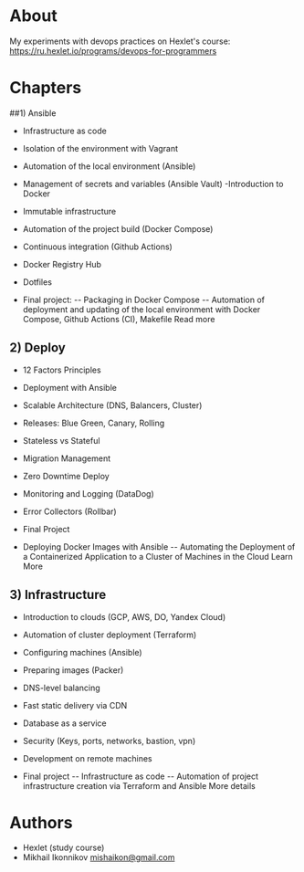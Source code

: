 # About
My experiments with devops practices on Hexlet's course: 
https://ru.hexlet.io/programs/devops-for-programmers 

# Chapters

##1) Ansible
- Infrastructure as code
- Isolation of the environment with Vagrant
- Automation of the local environment (Ansible)
- Management of secrets and variables (Ansible Vault)
-Introduction to Docker
- Immutable infrastructure
- Automation of the project build (Docker Compose)
- Continuous integration (Github Actions)
- Docker Registry Hub
- Dotfiles

- Final project: 
-- Packaging in Docker Compose
-- Automation of deployment and updating of the local environment with Docker Compose, Github Actions (CI), Makefile Read more

## 2) Deploy
- 12 Factors Principles
- Deployment with Ansible
- Scalable Architecture (DNS, Balancers, Cluster)
- Releases: Blue Green, Canary, Rolling
- Stateless vs Stateful
- Migration Management
- Zero Downtime Deploy
- Monitoring and Logging (DataDog)
- Error Collectors (Rollbar)

- Final Project
- Deploying Docker Images with Ansible
-- Automating the Deployment of a Containerized Application to a Cluster of Machines in the Cloud Learn More

## 3) Infrastructure
- Introduction to clouds (GCP, AWS, DO, Yandex Cloud)
- Automation of cluster deployment (Terraform)
- Configuring machines (Ansible)
- Preparing images (Packer)
- DNS-level balancing
- Fast static delivery via CDN
- Database as a service
- Security (Keys, ports, networks, bastion, vpn)
- Development on remote machines

- Final project
-- Infrastructure as code
-- Automation of project infrastructure creation via Terraform and Ansible More details

# Authors
- Hexlet (study course)
- Mikhail Ikonnikov <mishaikon@gmail.com>
